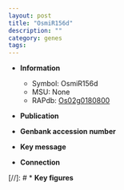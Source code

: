 ```yaml
---
layout: post
title: "OsmiR156d"
description: ""
category: genes
tags: 
---
```


* **Information**  
    + Symbol: OsmiR156d  
    + MSU: None  
    + RAPdb: [Os02g0180800](http://rapdb.dna.affrc.go.jp/viewer/gbrowse_details/irgsp1?name=Os02g0180800)  

* **Publication**  

* **Genbank accession number**  

* **Key message**  

* **Connection**  

[//]: # * **Key figures**  


